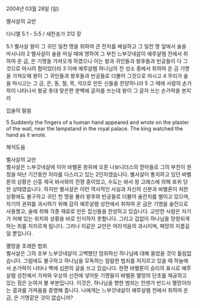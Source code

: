 2004년 03월 28일 (일)

벨사살의 교만



다니엘 5:1 - 5:5 / 새찬송가 312 장


5:1 벨사살 왕이 그 귀인 일천 명을 위하여 큰 잔치를 배설하고 그 일천 명 앞에서 술을 마시니라 
2 벨사살이 술을 마실 때에 명하여 그 부친 느부갓네살이 예루살렘 전에서 취하여 온 금, 은 기명을 가져오게 하였으니 이는 왕과 귀인들과 왕후들과 빈궁들이 다 그것으로 마시려 함이었더라 
3 이에 예루살렘 하나님의 전 성소 중에서 취하여 온 금 기명을 가져오매 왕이 그 귀인들과 왕후들과 빈궁들로 더불어 그것으로 마시고 
4 무리가 술을 마시고는 그 금, 은, 동, 철, 목, 석으로 만든 신들을 찬양하니라 
5 그 때에 사람의 손가락이 나타나서 왕궁 촛대 맞은편 분벽에 글자를 쓰는데 왕이 그 글자 쓰는 손가락을 본지라 

입술의 말씀 

5 Suddenly the fingers of a human hand appeared and wrote on the plaster of the wall, near the lampstand in the royal palace. The king watched the hand as it wrote.

해석도움





벨사살의 교만  
벨사살은 느부갓네살에 이어 바벨론 왕위에 오른 나보니더스의 맏아들로 그의 부친이 원정을 떠난 기간동안 자라를 다스리고 있는 2인자였습니다. 벨사살이 통치하고 있던 바벨론의 상황은 신흥 제국 바사와의 전쟁 중이었고, 수도는 바사 왕 고레스에 의해 포위 당한 상태였습니다. 하지만 벨사살은 이런 역사적인 사실과 자신의 신분과 바벨론이 처한 상황에도 불구하고 귀인 천 명을 불러 왕후와 빈궁들로 더불어 술잔치를 벌이고 있으며, 자기의 권위를 과시하기 위해 감히 예루살렘 성전에서 취하여 온 금은 기명을 술잔으로 사용했고, 술에 취해 각종 재료로 만든 잡신들을 찬양하고 있습니다. 교만한 사람은 자기가 처해 있는 위치와 상황을 바로 인식하지 못합니다. 그리고 겁없이 하나님을 망령되게 하는 죄를 저지르게 됩니다. 그러나 이같은 교만은 어리석음의 과시이며, 패망의 지름길일 뿐입니다.  

멸망을 초래한 범죄  
벨사살은 그의 조부 느부갓네살이 고백했던 엄위하신 하나님에 대해 들었을 것이 틀림없습니다. 그럼에도 불구하고 하나님을 모독하는 참람한 범죄를 저지르고 있을 때 하늘에서 손가락이 나타나 벽에 심판의 글을 쓰고 있습니다. 한편 바벨론이 승리의 표시로 예루살렘 성전에서 가져와 우상의 신전에 넣어둔 기명들이 바벨론 멸망의 단초를 제공하고 있는 점은 눈여겨 볼 부분입니다. 이것은, 하나님을 향한 범죄는 언젠가 반드시 멸망이라는 결과를 가져옴을     증명해 줍니다. 나에게는 느부갓네살이 예루살렘 전에서 취하여 온 금, 은 기명같은 것이 없습니까?